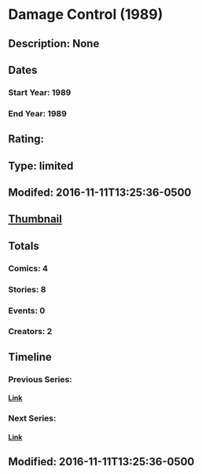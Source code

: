 # Damage Control (1989)
## Description: None
## Dates
### Start Year: 1989
### End Year: 1989
## Rating: 
## Type: limited
## Modifed: 2016-11-11T13:25:36-0500
## [Thumbnail](http://i.annihil.us/u/prod/marvel/i/mg/9/70/57e584b711dad.jpg)
## Totals
### Comics: 4
### Stories: 8
### Events: 0
### Creators: 2
## Timeline
### Previous Series: 
#### [Link]()
### Next Series: 
#### [Link]()
## Modified: 2016-11-11T13:25:36-0500